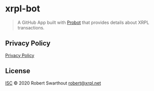 # xrpl-bot

> A GitHub App built with [Probot](https://github.com/probot/probot) that provides details about XRPL transactions.

## Privacy Policy

[Privacy Policy](PRIVACY_POLICY.md)

## License

[ISC](LICENSE) © 2020 Robert Swarthout <robert@xrpl.net>
